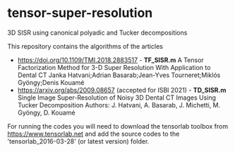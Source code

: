 # tensor-super-resolution
3D SISR using canonical polyadic and Tucker decompositions

This repository contains the algorithms of the articles
- https://doi.org/10.1109/TMI.2018.2883517 - __TF_SISR.m__
  A Tensor Factorization Method for 3-D Super Resolution With Application to Dental CT
  Janka Hatvani;Adrian Basarab;Jean-Yves Tourneret;Miklós Gyöngy;Denis Kouamé
- https://arxiv.org/abs/2009.08657 (accepted for ISBI 2021) - __TD_SISR.m__
  Single Image Super-Resolution of Noisy 3D Dental CT Images Using Tucker Decomposition 
  Authors: J. Hatvani, A. Basarab, J. Michetti, M. Gyöngy, D. Kouamé
  


For running the codes you will need to download the tensorlab toolbox from https://www.tensorlab.net and add the source codes to the 'tensorlab_2016-03-28' (or latest version) folder.
